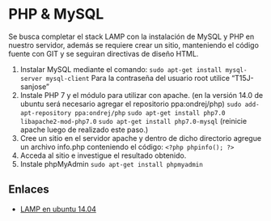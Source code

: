 # PHP & MySQL

Se busca completar el stack LAMP con la instalación de MySQL y PHP en nuestro servidor, además se requiere crear un sitio, manteniendo el código fuente con GIT y se seguiran directivas de diseño HTML.

1. Instalar MySQL mediante el comando:
  `sudo apt-get install mysql-server mysql-client` Para la contraseña del usuario root utilice “T15J-sanjose”
2. Instale PHP 7 y el módulo para utilizar con apache. (en la versión 14.0 de ubuntu será necesario agregar el repositorio  ppa:ondrej/php)
  `sudo add-apt-repository ppa:ondrej/php`
  `sudo apt-get install php7.0 libapache2-mod-php7.0`
  `sudo apt-get install php7.0-mysql`
  (reinicie apache luego de realizado este paso.)
3. Cree un sitio en el servidor apache y dentro de dicho directorio agregue un archivo info.php conteniendo el código:
  `<?php phpinfo(); ?>`
4. Acceda al sitio e investigue el resultado obtenido.
5. Instale phpMyAdmin
  `sudo apt-get install phpmyadmin`

## Enlaces

- [LAMP en ubuntu 14.04](https://www.digitalocean.com/community/tutorials/how-to-install-linux-apache-mysql-php-lamp-stack-on-ubuntu-14-04)
